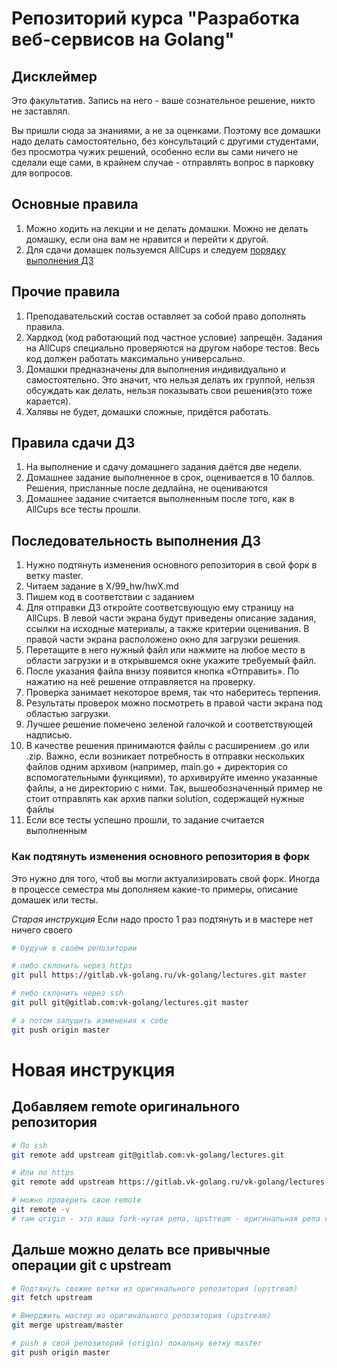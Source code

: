 # Репозиторий курса "Разработка веб-сервисов на Golang"

## Дисклеймер

Это факультатив. Запись на него - ваше сознательное решение, никто не заставлял.

Вы пришли сюда за знаниями, а не за оценками. Поэтому все домашки надо делать самостоятельно, без консультаций с другими студентами,
без просмотра чужих решений, особенно если вы сами ничего не сделали еще сами, в крайнем случае - отправлять вопрос в парковку для вопросов.

## Основные правила

1. Можно ходить на лекции и не делать домашки. Можно не делать домашку, если она вам не нравится и перейти к другой.
2. Для сдачи домашек пользуемся AllCups и следуем [порядку выполнения ДЗ](#hw_flow)

## Прочие правила

1. Преподавательский состав оставляет за собой право дополнять правила.
2. Хардкод (код работающий под частное условие) запрещён. Задания на AllCups специально проверяются на другом наборе тестов. Весь код должен работать максимально универсально.
3. Домашки предназначены для выполнения индивидуально и самостоятельно. Это значит, что нельзя делать их группой, нельзя обсуждать как делать, нельзя показывать свои решения(это тоже карается).
4. Халявы не будет, домашки сложные, придётся работать.

## Правила сдачи ДЗ

1. На выполнение и сдачу домашнего задания даётся две недели.
2. Домашнее задание выполненное в срок, оценивается в 10 баллов. Решения, присланные после дедлайна, не оцениваются
3. Домашнее задание считается выполненным после того, как в AllCups все тесты прошли.

<a id="hw_flow"></a>

## Последовательность выполнения ДЗ

1. Нужно подтянуть изменения основного репозитория в свой форк в ветку master.
2. Читаем задание в X/99_hw/hwX.md
3. Пишем код в соответствии с заданием
4. Для отправки ДЗ откройте соответсвующую ему страницу на AllCups. В левой части экрана будут приведены описание задания, ссылки на исходные материалы, а также критерии оценивания. В правой части экрана расположено окно для загрузки решения.
5. Перетащите в него нужный файл или нажмите на любое место в области загрузки и в открывшемся окне укажите требуемый файл.
6. После указания файла внизу появится кнопка «Отправить». По нажатию на неё решение отправляется на проверку.
7. Проверка занимает некоторое время, так что наберитесь терпения.
8. Результаты проверок можно посмотреть в правой части экрана под областью загрузки.
9. Лучшее решение помечено зеленой галочкой и соответствующей надписью. 
10. В качестве решения принимаются файлы с расширением .go или .zip. Важно, если возникает потребность в отправки нескольких файлов одним архивом (например, main.go + директория со вспомогательными функциями), то архивируйте именно указанные файлы, а не директорию с ними. Так, вышеобозначенный пример не стоит отправлять как архив папки solution, содержащей нужные файлы
11. Если все тесты успешно прошли, то задание считается выполненным

### Как подтянуть изменения основного репозитория в форк

Это нужно для того, чтоб вы могли актуализировать свой форк. Иногда в процессе семестра мы дополняем какие-то примеры, описание домашек или тесты.

_Старая инструкция_ Если надо просто 1 раз подтянуть и в мастере нет ничего своего

```bash
# будучи в своём репозитории

# либо склонить через https
git pull https://gitlab.vk-golang.ru/vk-golang/lectures.git master

# либо склонить через ssh
git pull git@gitlab.com:vk-golang/lectures.git master

# а потом запушить изменения к себе
git push origin master
```

# Новая инструкция

## Добавляем remote оригинального репозитория

```bash
# По ssh
git remote add upstream git@gitlab.com:vk-golang/lectures.git

# Или по https
git remote add upstream https://gitlab.vk-golang.ru/vk-golang/lectures.git

# можно проверить свои remote
git remote -v
# там origin - это ваша fork-нутая репа, upstream - оригинальная репа с лекциями
```

## Дальше можно делать все привычные операции git с upstream

```bash
# Подтянуть свежие ветки из оригинального репозитория (upstream) 
git fetch upstream

# Вмерджить мастер из оригинального репозитория (upstream)
git merge upstream/master

# push в свой репозиторий (origin) локальну ветку master
git push origin master
```
